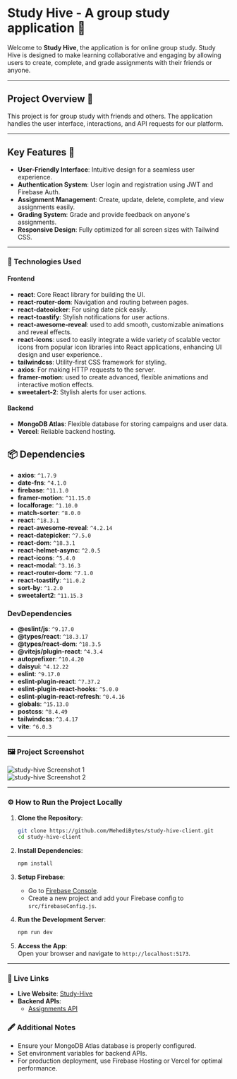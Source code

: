 # Study Hive - A group study application 🐝  

Welcome to **Study Hive**, the application is for online group study. Study Hive is designed to make learning collaborative and engaging by allowing users to create, complete, and grade assignments with their friends or anyone.  

---

## Project Overview 🎯  

This project is for group study with friends and others. The application handles the user interface, interactions, and API requests for our platform.  

---

## Key Features 🚀  

- **User-Friendly Interface**: Intuitive design for a seamless user experience.  
- **Authentication System**: User login and registration using JWT and Firebase Auth.  
- **Assignment Management**: Create, update, delete, complete, and view assignments easily.  
- **Grading System**: Grade and provide feedback on anyone's assignments.  
- **Responsive Design**: Fully optimized for all screen sizes with Tailwind CSS.  

---

### 🔧 Technologies Used 

#### **Frontend**
- **react**: Core React library for building the UI.  
- **react-router-dom**: Navigation and routing between pages.  
- **react-dateoicker**: For using date pick easily.  
- **react-toastify**: Stylish notifications for user actions.  
- **react-awesome-reveal**: used to add smooth, customizable animations and reveal effects.  
- **react-icons**: used to easily integrate a wide variety of scalable vector icons from popular icon libraries into React applications, enhancing UI design and user experience..  
- **tailwindcss**: Utility-first CSS framework for styling.  
- **axios**: For making HTTP requests to the server.  
- **framer-motion**:  used to create advanced, flexible animations and interactive motion effects.  
- **sweetalert-2**: Stylish alerts for user actions.

#### **Backend**  
- **MongoDB Atlas**: Flexible database for storing campaigns and user data.  
- **Vercel**: Reliable backend hosting.

## 📦 Dependencies  
- **axios**: `^1.7.9`  
- **date-fns**: `^4.1.0`  
- **firebase**: `^11.1.0`  
- **framer-motion**: `^11.15.0`  
- **localforage**: `^1.10.0`  
- **match-sorter**: `^8.0.0`  
- **react**: `^18.3.1`  
- **react-awesome-reveal**: `^4.2.14`
- **react-datepicker**: `^7.5.0` 
- **react-dom**: `^18.3.1`  
- **react-helmet-async**: `^2.0.5`  
- **react-icons**: `^5.4.0`
- **react-modal**: `^3.16.3`
- **react-router-dom**: `^7.1.0` 
- **react-toastify**: `^11.0.2`    
- **sort-by**: `^1.2.0`  
- **sweetalert2**: `^11.15.3`  

### DevDependencies  
- **@eslint/js**: `^9.17.0`  
- **@types/react**: `^18.3.17`  
- **@types/react-dom**: `^18.3.5`  
- **@vitejs/plugin-react**: `^4.3.4`  
- **autoprefixer**: `^10.4.20`  
- **daisyui**: `^4.12.22`  
- **eslint**: `^9.17.0`  
- **eslint-plugin-react**: `^7.37.2`  
- **eslint-plugin-react-hooks**: `^5.0.0`  
- **eslint-plugin-react-refresh**: `^0.4.16`  
- **globals**: `^15.13.0`  
- **postcss**: `^8.4.49`  
- **tailwindcss**: `^3.4.17`  
- **vite**: `^6.0.3`

---

### 🖼️ Project Screenshot  

![study-hive Screenshot 1](https://i.ibb.co.com/68kKFT1/study-hive-1.png)  
![study-hive Screenshot 2](https://i.ibb.co.com/k8X0T3y/study-hive-2.png) 

---

### ⚙️ How to Run the Project Locally  

1. **Clone the Repository**:  
   ```bash
   git clone https://github.com/MehediBytes/study-hive-client.git
   cd study-hive-client
   ```

2. **Install Dependencies**:  
   ```bash
   npm install
   ```

3. **Setup Firebase**:  
   - Go to [Firebase Console](https://console.firebase.google.com/).  
   - Create a new project and add your Firebase config to `src/firebaseConfig.js`.  

4. **Run the Development Server**:  
   ```bash
   npm run dev
   ```

5. **Access the App**:  
   Open your browser and navigate to `http://localhost:5173`.

---

### 🚀 Live Links  

- **Live Website**: [Study-Hive](https://study-hive-a11.web.app)  
- **Backend APIs**:  
  - [Assignments API](https://study-hive-server-omega.vercel.app/assignments)

 ### 🖋️ Additional Notes  

- Ensure your MongoDB Atlas database is properly configured.  
- Set environment variables for backend APIs.  
- For production deployment, use Firebase Hosting or Vercel for optimal performance.
